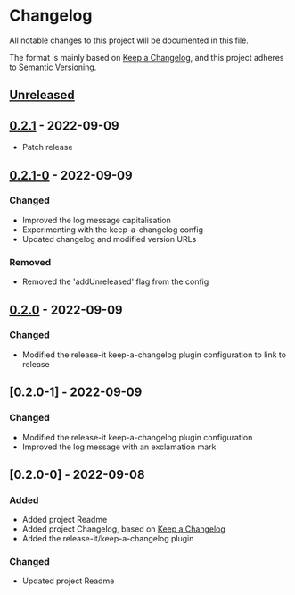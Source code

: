 # Changelog

All notable changes to this project will be documented in this file.

The format is mainly based on [Keep a Changelog](https://keepachangelog.com/en/1.0.0/),
and this project adheres to [Semantic Versioning](https://semver.org/spec/v2.0.0.html).

## [Unreleased]

## [0.2.1] - 2022-09-09

- Patch release

## [0.2.1-0] - 2022-09-09

### Changed

- Improved the log message capitalisation
- Experimenting with the keep-a-changelog config
- Updated changelog and modified version URLs

### Removed

- Removed the 'addUnreleased' flag from the config

## [0.2.0] - 2022-09-09

### Changed

- Modified the release-it keep-a-changelog plugin configuration to link to release

## [0.2.0-1] - 2022-09-09

### Changed

- Modified the release-it keep-a-changelog plugin configuration
- Improved the log message with an exclamation mark

## [0.2.0-0] - 2022-09-08

### Added

- Added project Readme
- Added project Changelog, based on [Keep a Changelog](https://keepachangelog.com/en/1.0.0/)
- Added the release-it/keep-a-changelog plugin

### Changed

- Updated project Readme

[unreleased]: https://github.com/gatanaso/pkg-a/compare/v0.2.1...main
[0.2.1]: https://github.com/gatanaso/pkg-a/releases/tag/v0.2.1
[0.2.1-0]: https://github.com/gatanaso/pkg-a/releases/tag/v0.2.1-0
[0.2.0]: https://github.com/gatanaso/pkg-a/releases/tag/v0.2.0
